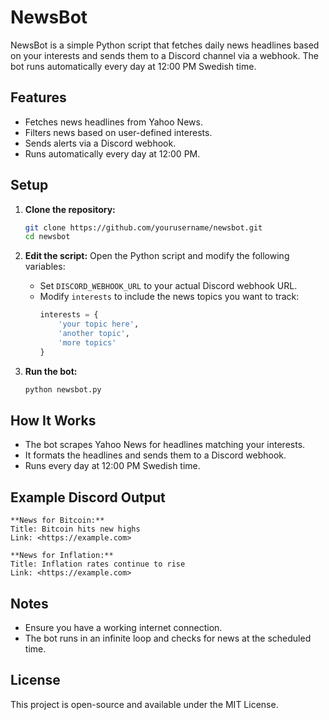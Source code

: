 # NewsBot

NewsBot is a simple Python script that fetches daily news headlines based on your interests and sends them to a Discord channel via a webhook. The bot runs automatically every day at 12:00 PM Swedish time.

## Features
- Fetches news headlines from Yahoo News.
- Filters news based on user-defined interests.
- Sends alerts via a Discord webhook.
- Runs automatically every day at 12:00 PM.

## Setup

1. **Clone the repository:**
   ```bash
   git clone https://github.com/yourusername/newsbot.git
   cd newsbot
   ```

2. **Edit the script:**
   Open the Python script and modify the following variables:
   
   - Set `DISCORD_WEBHOOK_URL` to your actual Discord webhook URL.
   - Modify `interests` to include the news topics you want to track:
     ```python
     interests = { 
         'your topic here',
         'another topic',
         'more topics'
     }
     ```

3. **Run the bot:**
   ```bash
   python newsbot.py
   ```

## How It Works
- The bot scrapes Yahoo News for headlines matching your interests.
- It formats the headlines and sends them to a Discord webhook.
- Runs every day at 12:00 PM Swedish time.

## Example Discord Output
```
**News for Bitcoin:**
Title: Bitcoin hits new highs
Link: <https://example.com>

**News for Inflation:**
Title: Inflation rates continue to rise
Link: <https://example.com>
```

## Notes
- Ensure you have a working internet connection.
- The bot runs in an infinite loop and checks for news at the scheduled time.

## License
This project is open-source and available under the MIT License.

